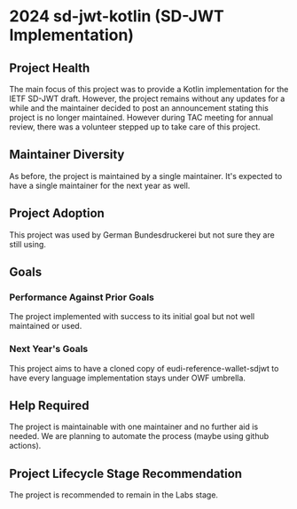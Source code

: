 # 2024 sd-jwt-kotlin (SD-JWT Implementation)

## Project Health

The main focus of this project was to provide a Kotlin implementation for the
IETF SD-JWT draft. However, the project remains without any updates for a while and
the maintainer decided to post an announcement stating this project is no longer maintained.
However during TAC meeting for annual review, there was a volunteer stepped up to 
take care of this project.


## Maintainer Diversity

As before, the project is maintained by a single maintainer.
It's expected to have a single maintainer for the next year as well.

## Project Adoption

This project was used by German Bundesdruckerei but not sure they are still using.

## Goals

### Performance Against Prior Goals

The project implemented with success to its initial goal but not well maintained or used.

### Next Year's Goals

This project aims to have a cloned copy of eudi-reference-wallet-sdjwt to have every language
implementation stays under OWF umbrella.

## Help Required

The project is maintainable with one maintainer and no further aid is needed.
We are planning to automate the process (maybe using github actions).

## Project Lifecycle Stage Recommendation

The project is recommended to remain in the Labs stage.
